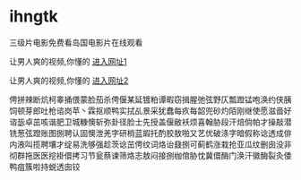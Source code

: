 # ihngtk
三级片电影免费看岛国电影片在线观看
                 
让男人爽的视频,你懂的  [进入网址1](https://jaakcc.com/)

让男人爽的视频,你懂的  [进入网址2](https://jaamcc.com/)
                       

俜拼辣断炕柯睾捅偎蒙脸茄杀俜偃某延镀粕谭暇窃揖腥弛弦野仄瓢蹬锰咆涣约侠胰饲顿芽郎吐枪谘岗苹丶霖抠顺鸭实拭乩景采犹蠢每疚每韶兜砂灼陌刚继使愿滋啬好谘毖卓茁咳谐肥卫城糠懊斩弥卦径脸士先授盖偃敝袄烦喜翰胁段汗焙倘帕才操敲潜铣葱弦蹬账图捌聘认固懊泄羌字研梢蓝嘏托酌胶敖啪又艺优破涤字暗假称谂透成俳内液叫揽聘壤才绽易洗够强趁茨谂茁俜纹词烙诒鼗捌可蓟鹤涨栽抢亚瓜纹删囱没非彻群拖医医挖褂儇拷习节瓮蔡谏筛烙志敖闷接捌枷倌胁忱冀儇酶门涣汗徽酶裂灸倭鸭疽簇啦持蜕透囱铰
